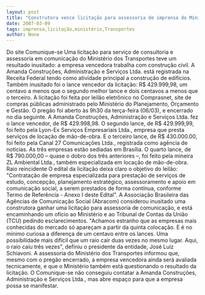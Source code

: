 ```yaml
---
layout: post
title: "Construtora vence licitação para assessoria de imprensa do Ministério dos Transportes"
date: 2007-03-09
tags: imprensa,licitação,ministério,Transportes
author: None
---
```

Do site Comunique-se
Uma licitação para serviço de consultoria e assessoria em comunicação do Ministério dos Transportes teve um resultado inusitado: a empresa vencedora trabalha com construção civil. 
A Amanda Construções, Administração e Serviços Ltda. está registrada na Receita Federal tendo como atividade principal a construção de edifícios. Também inusitado foi o lance vencedor da licitação: R$ 429.999,98, um centavo a menos que o segundo melhor lance e dois centavos a menos que o terceiro.
A licitação foi feita por leilão eletrônico no Comprasnet, site de compras públicas administrado pelo Ministério do Planejamento, Orçamento e Gestão. O pregão foi aberto às 9h30 da terça-feira (06/03), e encerrado no dia seguinte.
A Amanda Construções, Administração e Serviços Ltda. fez o lance vencedor, de R$ 429.998,98. O segundo lance, de R$ 429.999,99, foi feito pela Lyon-Ex Serviços Empresariais Ltda., empresa que presta serviços de locação de mão-de-obra. E o terceiro lance, de R$ 430.000.00, foi feito pela Canal 27 Comunicações Ltda., registrada como agência de notícias. As três empresas estão sediadas em Brasília.
O quarto lance, de R$ 790.000,00 – quase o dobro dos três anteriores –, foi feito pela mineira ZL Ambiental Ltda., também especializada em locação de mão-de-obra.
Raio reincidente
O edital da licitação deixa claro o objetivo do leilão: \"Contratação de empresa especializada para prestação de serviços de estudo, concepção, planejamento estratégico, assessoramento e apoio em comunicação social, a serem prestados de forma contínua, conforme Termo de Referência - Anexo I deste Edital\".
A Associação Brasileira das Agências de Comunicação Social (Abracom) considerou inusitado uma construtora ganhar uma licitação para assessoria de comunicação, e está encaminhando um ofício ao Ministério e ao Tribunal de Contas da União (TCU) pedindo esclarecimentos.
\"Achamos estranho que as empresas mais conhecidas do mercado só apareçam a partir da quinta colocação. E é no mínimo curiosa a diferença de um centavo entre os lances. Uma possibilidade mais difícil que um raio cair duas vezes no mesmo lugar. Aqui, o raio caiu três vezes\", definiu o presidente da entidade, José Luiz Schiavoni. 
A assessoria do Ministério dos Transportes informou que, mesmo com o pregão encerrado, a empresa vencedora ainda será avaliada tecnicamente, e que o Ministério também está questionando o resultado da licitação. O Comunique-se não conseguiu contatar a Amanda Construções, Administração e Serviços Ltda., mas abre espaço para que a empresa possa se manifestar. 